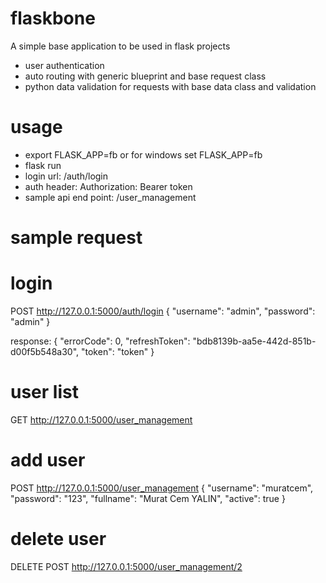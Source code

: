 # flaskbone

A simple base application to be used in flask projects 

- user authentication 
- auto routing with generic blueprint and base request class
- python data validation for requests with base data class and validation


# usage

- export FLASK_APP=fb or for windows set FLASK_APP=fb
- flask run
- login url: /auth/login
- auth header: Authorization: Bearer token
- sample api end point: /user_management

# sample request

# login 
POST http://127.0.0.1:5000/auth/login
{
    "username": "admin",
    "password": "admin"
}

response: 
{
  "errorCode": 0,
  "refreshToken": "bdb8139b-aa5e-442d-851b-d00f5b548a30",
  "token": "token"
}

# user list
GET http://127.0.0.1:5000/user_management

# add user 
POST http://127.0.0.1:5000/user_management
{
    "username": "muratcem",
    "password": "123",
    "fullname": "Murat Cem YALIN",
    "active": true
}

# delete user
DELETE POST http://127.0.0.1:5000/user_management/2